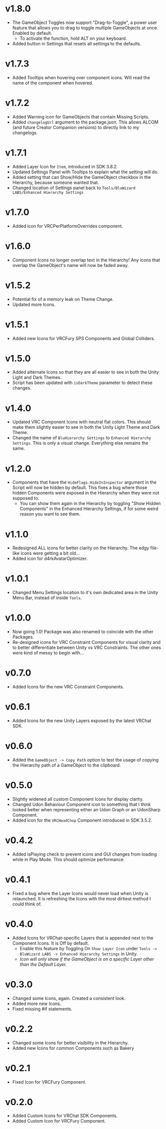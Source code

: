 # v1.8.0
- The GameObject Toggles now support "Drag-to-Toggle", a power user feature that allows you to drag to toggle multiple GameObjects at once. Enabled by default.
  - To activate the function, hold ALT on your keyboard.
- Added button in Settings that resets all settings to the defaults.

# v1.7.3
- Added Tooltips when hovering over component icons. Will read the name of the component when hovered.

# v1.7.2
- Added Warning icon for GameObjects that contain Missing Scripts.
- Added `changelogUrl` argument to the package.json. This allows ALCOM (and future Creator Companion versions) to directly link to my changelogs.

# v1.7.1
- Added Layer Icon for `Item`, introduced in SDK 3.8.2.
- Updated Settings Panel with Tooltips to explain what the setting will do.
- Added setting that can Show/Hide the GameObject checkbox in the Hierarchy, because someone wanted that.
- Changed location of Settings panel back to `Tools/BluWizard LABS/Enhanced Hierarchy Settings`

# v1.7.0
- Added icon for VRCPerPlatformOverrides component.

# v1.6.0
- Component Icons no longer overlap text in the Hierarchy! Any icons that overlap the GameObject's name will now be faded away.

# v1.5.2
- Potential fix of a memory leak on Theme Change.
- Updated more Icons.

# v1.5.1
- Added new Icons for VRCFury SPS Components and Global Colliders.

# v1.5.0
- Added alternate Icons so that they are all easier to see in both the Unity Light and Dark Themes.
- Script has been updated with `isDarkTheme` parameter to detect these changes.

# v1.4.0
- Updated VRC Component Icons with neutral flat colors. This should make them slightly easier to see in both the Unity Light Theme and Dark Theme.
- Changed the name of `BluHierarchy Settings` to `Enhanced Hierarchy Settings`. This is only a visual change. Everything else remains the same.

# v1.2.0
- Components that have the `HideFlags.HideInInspector` argument in the Script will now be hidden by default. This fixes a bug where those hidden Components were exposed in the Hierarchy when they were not supposed to.
  - You can show them again in the Hierarchy by toggling "Show Hidden Components" in the Enhanced Hierarchy Settings, if for some weird reason you want to see them.

# v1.1.0
- Redesigned ALL icons for better clarity on the Hierarchy. The edgy file-like icons were getting a bit old...
- Added icon for d4rkAvatarOptimizer.

# v1.0.1
- Changed Menu Settings location to it's own dedicated area in the Unity Menu Bar, instead of inside `Tools`.

# v1.0.0
- Now going 1.0! Package was also renamed to coincide with the other Packages.
- Re-designed icons for VRC Constraint Components for visual clarity and to better differentiate between Unity vs VRC Constraints. The other ones were kind of messy to begin with...

# v0.7.0
- Added Icons for the new VRC Constraint Components.

# v0.6.1
- Added Icons for the new Unity Layers exposed by the latest VRChat SDK.

# v0.6.0
- Added the `GameObject -> Copy Path` option to test the usage of copying the Hierarchy path of a GameObject to the clipboard.

# v0.5.0
- Slightly widened all custom Component Icons for display clarity.
- Changed Udon Behaviour Component icon to something that I think looked better when representing either an Udon Graph or an UdonSharp Component.
- Added icon for the `VRCHeadChop` Component introduced in SDK 3.5.2.

# v0.4.2
- Added isPlaying check to prevent icons and GUI changes from loading while in Play Mode. This should optimize performance.

# v0.4.1
- Fixed a bug where the Layer Icons would never load when Unity is relaunched. It is refreshing the Icons with the most dirtiest method I could think of.

# v0.4.0
- Added Icons for VRChat-specific Layers that is appended next to the Component Icons. It is Off by default.
    - Enable this feature by Toggling On `Show Layer Icon` under `Tools -> BluWizard LABS -> Enhanced Hierarchy Settings` in Unity.
    - *Icon will only show if the GameObject is on a specific Layer other than the Default Layer.*

# v0.3.0
- Changed some Icons, again. Created a consistent look.
- Added more new Icons.
- Fixed missing #if statements.

# v0.2.2
- Changed some Icons for better visibility in the Hierarchy.
- Added new Icons for common Components such as Bakery

# v0.2.1
- Fixed Icon for VRCFury Component.

# v0.2.0
- Added Custom Icons for VRChat SDK Components.
- Added Custom Icon for VRCFury Component.